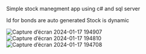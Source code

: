 Simple stock manegment app using c# and sql server

Id for bonds are auto generated
Stock is dynamic

![Capture d’écran 2024-01-17 194907](https://github.com/Alii-Aydi/StockManegment/assets/119710302/1803dcb0-5370-49ab-9c04-f25435d8d3fd)
![Capture d’écran 2024-01-17 194810](https://github.com/Alii-Aydi/StockManegment/assets/119710302/f7a96d46-c976-49dc-83ac-aac412f78ecb)
![Capture d’écran 2024-01-17 194708](https://github.com/Alii-Aydi/StockManegment/assets/119710302/fff1c280-6bde-4efb-ab6b-651d9d8ec261)
